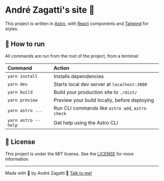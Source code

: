 # André Zagatti's site 🐉

This project is written in [Astro](https://astro.build), with [React](http://reactjs.org/) components and [Tailwind](https://tailwindcss.com/) for styles.

## 🧞 How to run

All commands are run from the root of the project, from a terminal:

| Command                | Action                                           |
| :--------------------- | :----------------------------------------------- |
| `yarn install`         | Installs dependencies                            |
| `yarn dev`             | Starts local dev server at `localhost:3000`      |
| `yarn build`           | Build your production site to `./dist/`          |
| `yarn preview`         | Preview your build locally, before deploying     |
| `yarn astro ...`       | Run CLI commands like `astro add`, `astro check` |
| `yarn astro --help`    | Get help using the Astro CLI                     |


## 📝 License

This project is under the MIT license. See the [LICENSE](https://github.com/AZagatti/azagatti.dev/blob/master/LICENSE.md) for more information.

---

Made with 💟 by André Zagatti 👋 [Talk to me!](https://www.linkedin.com/in/andre-zagatti/)
